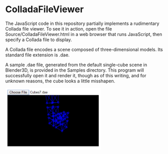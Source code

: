 ColladaFileViewer
=================

The JavaScript code in this repository partially implements a rudimentary
Collada file viewer.  To see it in action, open the file
Source/ColladaFileViewer.html in a web browser that runs JavaScript,
then specify a Collada file to display.

A Collada file encodes a scene composed of three-dimensional models.
Its standard file extension is .dae.

A sample .dae file, generated from the default single-cube scene in
Blender3D, is provided in the Samples directory.  This program will
successfully open it and render it, though as of this writing, and for
unknown reasons, the cube looks a little misshapen.

<img src="Screenshot.png" />
